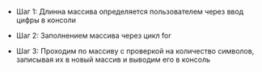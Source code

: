 - Шаг 1: Длинна массива определяется пользователем через ввод цифры в консоли

- Шаг 2: Заполнением массива через цикл for
- Шаг 3: Проходим по массиву с проверкой на количество символов, записывая их в новый массив и выводим его в консоль
